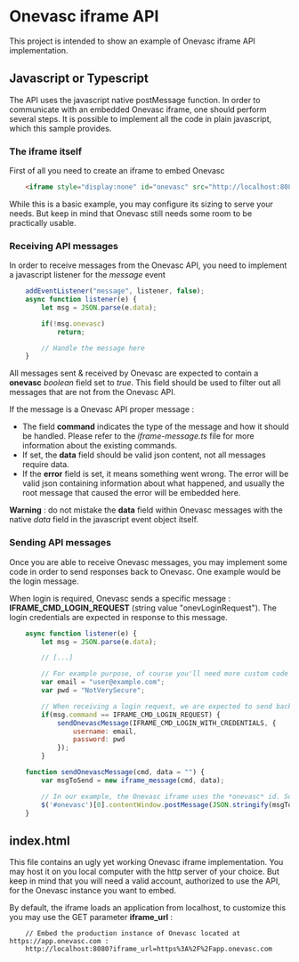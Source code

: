 # Onevasc iframe API

This project is intended to show an example of Onevasc iframe API implementation.

## Javascript or Typescript

The API uses the javascript native postMessage function. In order to communicate with an embedded Onevasc iframe, one should perform several steps. It is possible to implement all the code in plain javascript, which this sample provides.

### The iframe itself

First of all you need to create an iframe to embed Onevasc

```html
    <iframe style="display:none" id="onevasc" src="http://localhost:8080" height="1000" width="100%" title="Onevasc"></iframe>
```

While this is a basic example, you may configure its sizing to serve your needs. But keep in mind that Onevasc still needs some room to be practically usable.

### Receiving API messages

In order to receive messages from the Onevasc API, you need to implement a javascript listener for the *message* event

```javascript
    addEventListener("message", listener, false);
    async function listener(e) {
        let msg = JSON.parse(e.data);

        if(!msg.onevasc)
            return;

        // Handle the message here
    }
```

All messages sent & received by Onevasc are expected to contain a **onevasc** *boolean* field set to *true*. This field should be used to filter out all messages that are not from the Onevasc API.

If the message is a Onevasc API proper message :

* The field **command** indicates the type of the message and how it should be handled. Please refer to the *iframe-message.ts* file for more information about the existing commands.
* If set, the **data** field should be valid json content, not all messages require data.
* If the **error** field is set, it means something went wrong. The error will be valid json containing information about what happened, and usually the root message that caused the error will be embedded here.

**Warning** : do not mistake the **data** field within Onevasc messages with the native *data* field in the javascript event object itself.

### Sending API messages

Once you are able to receive Onevasc messages, you may implement some code in order to send responses back to Onevasc. One example would be the login message.

When login is required, Onevasc sends a specific message : **IFRAME_CMD_LOGIN_REQUEST** (string value "onevLoginRequest"). The login credentials are expected in response to this message.

```javascript
    async function listener(e) {
        let msg = JSON.parse(e.data);

        // [...]

        // For example purpose, of course you'll need more custom code to retrieve these
        var email = "user@example.com";
        var pwd = "NotVerySecure";

        // When receiving a login request, we are expected to send back the credentials
        if(msg.command == IFRAME_CMD_LOGIN_REQUEST) {
            sendOnevascMessage(IFRAME_CMD_LOGIN_WITH_CREDENTIALS, {
                username: email,
                password: pwd
            });
        }

    function sendOnevascMessage(cmd, data = "") {
        var msgToSend = new iframe_message(cmd, data);

        // In our example, the Onevasc iframe uses the *onevasc* id. So sending a message is as simple as the following line :
        $('#onevasc')[0].contentWindow.postMessage(JSON.stringify(msgToSend), '*')
    }

```

## index.html

This file contains an ugly yet working Onevasc iframe implementation. You may host it on you local computer with the http server of your choice. But keep in mind that you will need a valid account, authorized to use the API, for the Onevasc instance you want to embed.

By default, the iframe loads an application from localhost, to customize this you may use the GET parameter **iframe_url** :

```
    // Embed the production instance of Onevasc located at https://app.onevasc.com :
    http://localhost:8080?iframe_url=https%3A%2F%2Fapp.onevasc.com
```